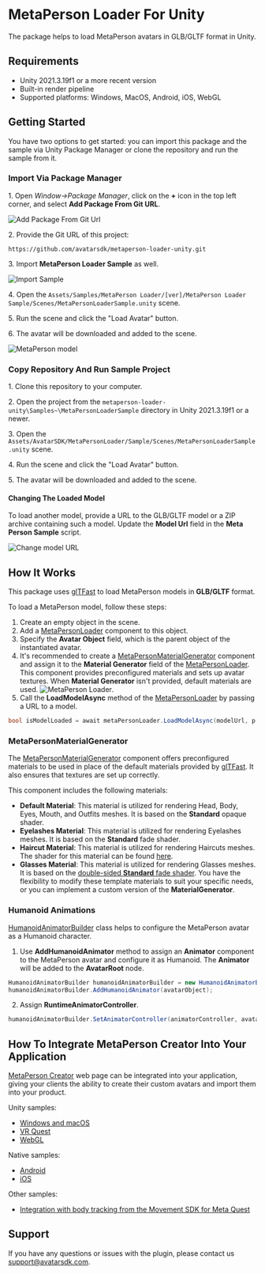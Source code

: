# MetaPerson Loader For Unity
The package helps to load MetaPerson avatars in GLB/GLTF format in Unity.

## Requirements
 * Unity 2021.3.19f1 or a more recent version
 * Built-in render pipeline
 * Supported platforms: Windows, MacOS, Android, iOS, WebGL
 
## Getting Started
You have two options to get started: you can import this package and the sample via Unity Package Manager or clone the repository and run the sample from it.

### Import Via Package Manager
1\. Open *Window->Package Manager*, click on the **+** icon in the top left corner, and select **Add Package From Git URL**.

![Add Package From Git Url](./Documentation~/Images/add_package_from_git_url.jpg "Add Package From Git Url")

2\. Provide the Git URL of this project:

`https://github.com/avatarsdk/metaperson-loader-unity.git`

3\. Import **MetaPerson Loader Sample** as well.

![Import Sample](./Documentation~/Images/import_sample.jpg "Import Sample")

4\. Open the `Assets/Samples/MetaPerson Loader/[ver]/MetaPerson Loader Sample/Scenes/MetaPersonLoaderSample.unity` scene.

5\. Run the scene and click the "Load Avatar" button.

6\. The avatar will be downloaded and added to the scene.

![MetaPerson model](./Documentation~/Images/metaperson_model.JPG "MetaPerson Model")

### Copy Repository And Run Sample Project
1\. Clone this repository to your computer.

2\. Open the project from the `metaperson-loader-unity\Samples~\MetaPersonLoaderSample` directory in Unity 2021.3.19f1 or a newer.

3\. Open the `Assets/AvatarSDK/MetaPersonLoader/Sample/Scenes/MetaPersonLoaderSample.unity` scene.

4\. Run the scene and click the "Load Avatar" button.

5\. The avatar will be downloaded and added to the scene.

#### Changing The Loaded Model
To load another model, provide a URL to the GLB/GLTF model or a ZIP archive containing such a model. Update the **Model Url** field in the **Meta Person Sample** script.

![Change model URL](./Documentation~/Images/change_model_url.JPG "Change Model URL")

## How It Works
This package uses [glTFast](https://docs.unity3d.com/Packages/com.unity.cloud.gltfast@6.0/manual/index.html) to load MetaPerson models in **GLB/GLTF** format.

To load a MetaPerson model, follow these steps:
1. Create an empty object in the scene.
2. Add a [MetaPersonLoader](./Runtime/Scripts/MetaPersonLoader.cs) component to this object.
3. Specify the **Avatar Object** field, which is the parent object of the instantiated avatar.
4. It's recommended to create a [MetaPersonMaterialGenerator](./Runtime/Scripts/MetaPersonMaterialGenerator.cs) component and assign it to the **Material Generator** field of the [MetaPersonLoader](./Runtime/Scripts/MetaPersonLoader.cs).
This component provides preconfigured materials and sets up avatar textures. When **Material Generator** isn't provided, default materials are used.
![MetaPerson Loader](./Documentation~/Images/meta_person_loader.JPG "MetaPerson Loader").
5. Call the **LoadModelAsync** method of the [MetaPersonLoader](./Runtime/Scripts/MetaPersonLoader.cs) by passing a URL to a model.
```c#
bool isModelLoaded = await metaPersonLoader.LoadModelAsync(modelUrl, p => Debug.LogFormat("Downloading avatar: {0}%", (int)(p * 100)));
```

### MetaPersonMaterialGenerator
The [MetaPersonMaterialGenerator](./Runtime/Scripts/MetaPersonMaterialGenerator.cs) component offers preconfigured materials to be used in place of the default materials provided by [glTFast](https://docs.unity3d.com/Packages/com.unity.cloud.gltfast@6.0/manual/index.html). It also ensures that textures are set up correctly.

This component includes the following materials:
 * **Default Material**: This material is utilized for rendering Head, Body, Eyes, Mouth, and Outfits meshes. It is based on the **Standard** opaque shader.
 * **Eyelashes Material**: This material is utilized for rendering Eyelashes meshes. It is based on the **Standard** fade shader.
 * **Haircut Material**: This material is utilized for rendering Haircuts meshes. The shader for this material can be found [here](./Runtime/Shaders/haircuts/avatar_sdk_haircut_standard.shader).
 * **Glasses Material**: This material is utilized for rendering Glasses meshes. It is based on the [double-sided **Standard** fade shader](./Runtime/Shaders/avatar_sdk_standard_double_sided.shader).
You have the flexibility to modify these template materials to suit your specific needs, or you can implement a custom version of the **MaterialGenerator**.

### Humanoid Animations
[HumanoidAnimatorBuilder](./Runtime/Scripts/Utils/HumanoidAnimatorBuilder.cs) class helps to configure the MetaPerson avatar as a Humanoid character.
1. Use **AddHumanoidAnimator** method to assign an **Animator** component to the MetaPerson avatar and configure it as Humanoid. The **Animator** will be added to the **AvatarRoot** node.
```c#
HumanoidAnimatorBuilder humanoidAnimatorBuilder = new HumanoidAnimatorBuilder();
humanoidAnimatorBuilder.AddHumanoidAnimator(avatarObject);
```
2. Assign **RuntimeAnimatorController**.
```c#
humanoidAnimatorBuilder.SetAnimatorController(animatorController, avatarObject);
```

## How To Integrate MetaPerson Creator Into Your Application
[MetaPerson Creator](https://metaperson.avatarsdk.com/)  web page can be integrated into your application, giving your clients the ability to create their custom avatars and import them into your product.

Unity samples:
 * [Windows and macOS](./Documentation~/MetaPersonCreatorDesktopIntegration.md)
 * [VR Quest](https://github.com/avatarsdk/metaperson-vr-quest-sample)
 * [WebGL](./Documentation~/MetaPersonCreatorWebGLIntegration.md)
 
Native samples:
 * [Android](https://github.com/avatarsdk/metaperson-android-sample)
 * [iOS](https://github.com/avatarsdk/metaperson-ios-sample)

Other samples:
 * [Integration with body tracking from the Movement SDK for Meta Quest](https://github.com/avatarsdk/metaperson-quest-movement-sdk-sample)

## Support
If you have any questions or issues with the plugin, please contact us <support@avatarsdk.com>.
